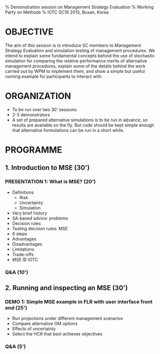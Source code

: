 % Demonstration session on Management Strategy Evaluation
% Working Party on Methods
% IOTC SC16 2013, Busan, Korea

# OBJECTIVE

The aim of this session is to introduce SC members to Management Strategy Evaluation and simulation testing of management procedures. We intend to explain some fundamental concepts behind the use of stochastic simulation for comparing the relative performance merits of alternative management procedures, explain some of the details behind the work carried out by WPM to implement them, and show a simple but useful running example for participants to interact with.

# ORGANIZATION

- To be run over two 30' sessions
- 2-3 demonstrators
- A set of prepared alternative simulations is to be run in advance, so results are available on the fly. But code should be kept simple enough that alternative formulations can be run in a short while.

# PROGRAMME

## 1. Introduction to MSE (30')

### PRESENTATION 1: What is MSE? (20')

- Definitions
	- Risk
	- Uncertainty
	- Simulation
- Very brief history
- SA-based advice: problems
- Decision rules
- Testing decision rules: MSE
- 6 steps
- Advantages
- Disadvantages
- Limitations
- Trade-offs
- MSE @ IOTC

### Q&A (10')

## 2. Running and inspecting an MSE (30')

### DEMO 1: Simple MSE example in FLR with user interface front end (25')

- Run projections under different management scenarios
- Compare alternative OM options
- Effects of uncertainty
- Select the HCR that best achieves objectives

### Q&A (5')

